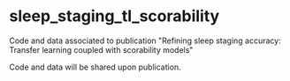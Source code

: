 # sleep_staging_tl_scorability
Code and data associated to publication "Refining sleep staging accuracy: Transfer learning coupled with scorability models"

Code and data will be shared upon publication.
